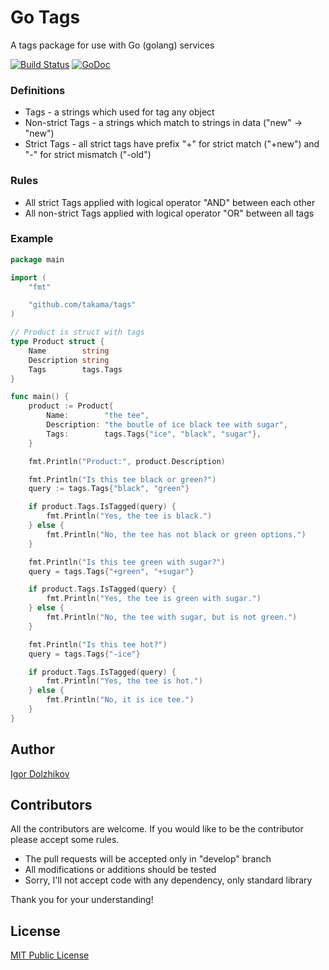 Go Tags
=======

A tags package for use with Go (golang) services

[![Build Status](https://travis-ci.org/takama/tags.png?branch=master)](https://travis-ci.org/takama/tags)
[![GoDoc](https://godoc.org/github.com/takama/tags?status.svg)](https://godoc.org/github.com/takama/tags)

### Definitions

- Tags - a strings which used for tag any object
- Non-strict Tags - a strings which match to strings in data ("new" -> "new")
- Strict Tags - all strict tags have prefix "+" for strict match ("+new")
    and "-" for strict mismatch ("-old")

### Rules

- All strict Tags applied with logical operator "AND" between each other
- All non-strict Tags applied with logical operator "OR" between all tags

### Example

```go
package main

import (
	"fmt"

	"github.com/takama/tags"
)

// Product is struct with tags
type Product struct {
	Name        string
	Description string
	Tags        tags.Tags
}

func main() {
	product := Product{
		Name:        "the tee",
		Description: "the boutle of ice black tee with sugar",
		Tags:        tags.Tags{"ice", "black", "sugar"},
	}

	fmt.Println("Product:", product.Description)

	fmt.Println("Is this tee black or green?")
	query := tags.Tags{"black", "green"}

	if product.Tags.IsTagged(query) {
		fmt.Println("Yes, the tee is black.")
	} else {
		fmt.Println("No, the tee has not black or green options.")
	}

	fmt.Println("Is this tee green with sugar?")
	query = tags.Tags{"+green", "+sugar"}

	if product.Tags.IsTagged(query) {
		fmt.Println("Yes, the tee is green with sugar.")
	} else {
		fmt.Println("No, the tee with sugar, but is not green.")
	}

	fmt.Println("Is this tee hot?")
	query = tags.Tags{"-ice"}

	if product.Tags.IsTagged(query) {
		fmt.Println("Yes, the tee is hot.")
	} else {
		fmt.Println("No, it is ice tee.")
	}
}
```

## Author

[Igor Dolzhikov](https://github.com/takama)

## Contributors

All the contributors are welcome. If you would like to be the contributor please accept some rules.
- The pull requests will be accepted only in "develop" branch
- All modifications or additions should be tested
- Sorry, I'll not accept code with any dependency, only standard library

Thank you for your understanding!

## License

[MIT Public License](https://github.com/takama/tags/blob/master/LICENSE)
